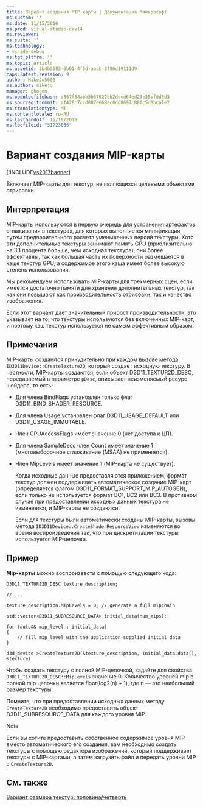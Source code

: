 ```yaml
---
title: Вариант создания MIP карты | Документация Майкрософт
ms.custom: ''
ms.date: 11/15/2016
ms.prod: visual-studio-dev14
ms.reviewer: ''
ms.suite: ''
ms.technology:
- vs-ide-debug
ms.tgt_pltfrm: ''
ms.topic: article
ms.assetid: 3b4b3583-0b01-4f5d-aacb-3f96d19111d9
caps.latest.revision: 9
author: MikeJo5000
ms.author: mikejo
manager: ghogen
ms.openlocfilehash: c567f68abb5b67022bb2decd64ed23e35bf6d5d3
ms.sourcegitcommit: af428c7ccd007e668ec0dd8697c88fc5d8bca1e2
ms.translationtype: MT
ms.contentlocale: ru-RU
ms.lasthandoff: 11/16/2018
ms.locfileid: "51723086"
---
```

# <a name="mip-map-generation-variant"></a>Вариант создания MIP-карты
[!INCLUDE[vs2017banner](../includes/vs2017banner.md)]

Включает MIP-карты для текстур, не являющихся целевыми объектами отрисовки.  
  
## <a name="interpretation"></a>Интерпретация  
 MIP-карты используются в первую очередь для устранения артефактов сглаживания в текстурах, для которых выполняется минификация, путем предварительного расчета уменьшенных версий текстуры. Хотя эти дополнительные текстуры занимают память GPU (приблизительно на 33 процента больше, чем исходная текстура), они более эффективны, так как большая часть их поверхности размещается в кэше текстур GPU, а содержимое этого кэша имеет более высокую степень использования.  
  
 Мы рекомендуем использовать MIP-карты для трехмерных сцен, если имеется достаточно памяти для хранения дополнительных текстур, так как они повышают как производительность отрисовки, так и качество изображения.  
  
 Если этот вариант дает значительный прирост производительности, это указывает на то, что текстуры используются без включенных MIP-карт, и поэтому кэш текстур используется не самым эффективным образом.  
  
## <a name="remarks"></a>Примечания  
 MIP-карты создаются принудительно при каждом вызове метода `ID3D11Device::CreateTexture2D`, который создает исходную текстуру. В частности, MIP-карты создаются, если объект D3D11_TEXTUR2D_DESC, передаваемый в параметре `pDesc`, описывает неизменяемый ресурс шейдера, то есть:  
  
- Для члена BindFlags установлен только флаг D3D11_BIND_SHADER_RESOURCE.  
  
- Для члена Usage установлен флаг D3D11_USAGE_DEFAULT или D3D11_USAGE_IMMUTABLE.  
  
- Член CPUAccessFlags имеет значение 0 (нет доступа к ЦП).  
  
- Для члена SampleDesc член Count имеет значение 1 (многовыборочное сглаживание (MSAA) не применяется).  
  
- Член MipLevels имеет значение 1 (MIP-карта не существует).  
  
  Когда исходные данные предоставляются приложением, формат текстур должен поддерживать автоматическое создание MIP-карт (определяется флагом D3D11_FORMAT_SUPPORT_MIP_AUTOGEN), если только не используется формат BC1, BC2 или BC3. В противном случае при предоставлении исходных данных текстура не изменяется, и MIP-карты не создаются.  
  
  Если для текстуры были автоматически созданы MIP-карты, вызовы метода `ID3D11Device::CreateShaderResourceView` изменяются во время воспроизведения так, что при дискретизации текстуры используется MIP-цепочка.  
  
## <a name="example"></a>Пример  
 **Mip-карты** можно воспроизвести с помощью следующего кода:  
  
```  
D3D11_TEXTURE2D_DESC texture_description;  
  
// ...  
  
texture_description.MipLevels = 0; // generate a full mipchain  
  
std::vector<D3D11_SUBRESOURCE_DATA> initial_data(num_mips);  
  
for (auto&& mip_level : initial_data)  
{  
    // fill mip_level with the application-supplied initial data  
}  
  
d3d_device->CreateTexture2D(&texture_description, initial_data.data(), &texture)  
```  
  
 Чтобы создать текстуру с полной MIP-цепочкой, задайте для свойства `D3D11_TEXTURE2D_DESC::MipLevels` значение 0. Количество уровней mip в полной mip цепочки является floor(log2(n) + 1), где n — это наибольший размер текстуры.  
  
 Помните, что при предоставлении исходных данных методу `CreateTexture2D` необходимо предоставить объект D3D11_SUBRESOURCE_DATA для каждого уровня MIP.  
  
> [!NOTE]
>  Если вы хотите предоставить собственное содержимое уровня MIP вместо автоматического его создания, вам необходимо создать текстуры с помощью редактора изображений, который поддерживает текстуры с MIP-картами, а затем загрузить файл и передать уровни MIP в `CreateTexture2D`.  
  
## <a name="see-also"></a>См. также  
 [Вариант размера текстур: половина/четверть](../debugger/half-quarter-texture-dimensions-variant.md)




